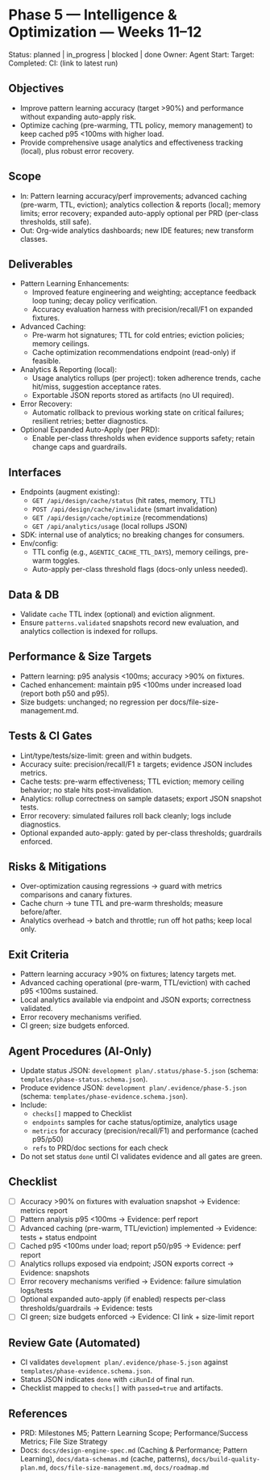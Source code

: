 # Phase 5 — Intelligence & Optimization — Weeks 11–12

Status: planned | in_progress | blocked | done
Owner: Agent
Start:
Target:
Completed:
CI: (link to latest run)

## Objectives
- Improve pattern learning accuracy (target >90%) and performance without expanding auto-apply risk.
- Optimize caching (pre-warming, TTL policy, memory management) to keep cached p95 <100ms with higher load.
- Provide comprehensive usage analytics and effectiveness tracking (local), plus robust error recovery.

## Scope
- In: Pattern learning accuracy/perf improvements; advanced caching (pre-warm, TTL, eviction); analytics collection & reports (local); memory limits; error recovery; expanded auto-apply optional per PRD (per-class thresholds, still safe).
- Out: Org-wide analytics dashboards; new IDE features; new transform classes.

## Deliverables
- Pattern Learning Enhancements:
  - Improved feature engineering and weighting; acceptance feedback loop tuning; decay policy verification.
  - Accuracy evaluation harness with precision/recall/F1 on expanded fixtures.
- Advanced Caching:
  - Pre-warm hot signatures; TTL for cold entries; eviction policies; memory ceilings.
  - Cache optimization recommendations endpoint (read-only) if feasible.
- Analytics & Reporting (local):
  - Usage analytics rollups (per project): token adherence trends, cache hit/miss, suggestion acceptance rates.
  - Exportable JSON reports stored as artifacts (no UI required).
- Error Recovery:
  - Automatic rollback to previous working state on critical failures; resilient retries; better diagnostics.
- Optional Expanded Auto-Apply (per PRD):
  - Enable per-class thresholds when evidence supports safety; retain change caps and guardrails.

## Interfaces
- Endpoints (augment existing):
  - `GET /api/design/cache/status` (hit rates, memory, TTL)
  - `POST /api/design/cache/invalidate` (smart invalidation)
  - `GET /api/design/cache/optimize` (recommendations)
  - `GET /api/analytics/usage` (local rollups JSON)
- SDK: internal use of analytics; no breaking changes for consumers.
- Env/config:
  - TTL config (e.g., `AGENTIC_CACHE_TTL_DAYS`), memory ceilings, pre-warm toggles.
  - Auto-apply per-class threshold flags (docs-only unless needed).

## Data & DB
- Validate `cache` TTL index (optional) and eviction alignment.
- Ensure `patterns.validated` snapshots record new evaluation, and analytics collection is indexed for rollups.

## Performance & Size Targets
- Pattern learning: p95 analysis <100ms; accuracy >90% on fixtures.
- Cached enhancement: maintain p95 <100ms under increased load (report both p50 and p95).
- Size budgets: unchanged; no regression per docs/file-size-management.md.

## Tests & CI Gates
- Lint/type/tests/size-limit: green and within budgets.
- Accuracy suite: precision/recall/F1 ≥ targets; evidence JSON includes metrics.
- Cache tests: pre-warm effectiveness; TTL eviction; memory ceiling behavior; no stale hits post-invalidation.
- Analytics: rollup correctness on sample datasets; export JSON snapshot tests.
- Error recovery: simulated failures roll back cleanly; logs include diagnostics.
- Optional expanded auto-apply: gated by per-class thresholds; guardrails enforced.

## Risks & Mitigations
- Over-optimization causing regressions → guard with metrics comparisons and canary fixtures.
- Cache churn → tune TTL and pre-warm thresholds; measure before/after.
- Analytics overhead → batch and throttle; run off hot paths; keep local only.

## Exit Criteria
- Pattern learning accuracy >90% on fixtures; latency targets met.
- Advanced caching operational (pre-warm, TTL/eviction) with cached p95 <100ms sustained.
- Local analytics available via endpoint and JSON exports; correctness validated.
- Error recovery mechanisms verified.
- CI green; size budgets enforced.

## Agent Procedures (AI‑Only)
- Update status JSON: `development plan/.status/phase-5.json` (schema: `templates/phase-status.schema.json`).
- Produce evidence JSON: `development plan/.evidence/phase-5.json` (schema: `templates/phase-evidence.schema.json`).
- Include:
  - `checks[]` mapped to Checklist
  - `endpoints` samples for cache status/optimize, analytics usage
  - `metrics` for accuracy (precision/recall/F1) and performance (cached p95/p50)
  - `refs` to PRD/doc sections for each check
- Do not set status `done` until CI validates evidence and all gates are green.

## Checklist
- [ ] Accuracy >90% on fixtures with evaluation snapshot → Evidence: metrics report
- [ ] Pattern analysis p95 <100ms → Evidence: perf report
- [ ] Advanced caching (pre-warm, TTL/eviction) implemented → Evidence: tests + status endpoint
- [ ] Cached p95 <100ms under load; report p50/p95 → Evidence: perf report
- [ ] Analytics rollups exposed via endpoint; JSON exports correct → Evidence: snapshots
- [ ] Error recovery mechanisms verified → Evidence: failure simulation logs/tests
- [ ] Optional expanded auto-apply (if enabled) respects per-class thresholds/guardrails → Evidence: tests
- [ ] CI green; size budgets enforced → Evidence: CI link + size-limit report

## Review Gate (Automated)
- CI validates `development plan/.evidence/phase-5.json` against `templates/phase-evidence.schema.json`.
- Status JSON indicates `done` with `ciRunId` of final run.
- Checklist mapped to `checks[]` with `passed=true` and artifacts.

## References
- PRD: Milestones M5; Pattern Learning Scope; Performance/Success Metrics; File Size Strategy
- Docs: `docs/design-engine-spec.md` (Caching & Performance; Pattern Learning), `docs/data-schemas.md` (cache, patterns), `docs/build-quality-plan.md`, `docs/file-size-management.md`, `docs/roadmap.md`
